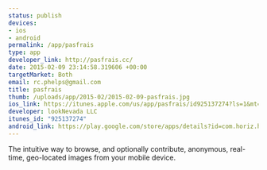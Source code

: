 ```yaml
--- 
status: publish
devices: 
- ios
- android
permalink: /app/pasfrais
type: app
developer_link: http://pasfrais.cc/
date: 2015-02-09 23:14:58.319606 +00:00
targetMarket: Both
email: rc.phelps@gmail.com
title: pasfrais
thumb: /uploads/app/2015-02/2015-02-09-pasfrais.jpg
ios_link: https://itunes.apple.com/us/app/pasfrais/id925137274?ls=1&mt=8
developer: lookNevada LLC
itunes_id: "925137274"
android_link: https://play.google.com/store/apps/details?id=com.horiz.horiz
---
```


The intuitive way to browse, and optionally contribute, anonymous, real-time, geo-located images from your mobile device.
